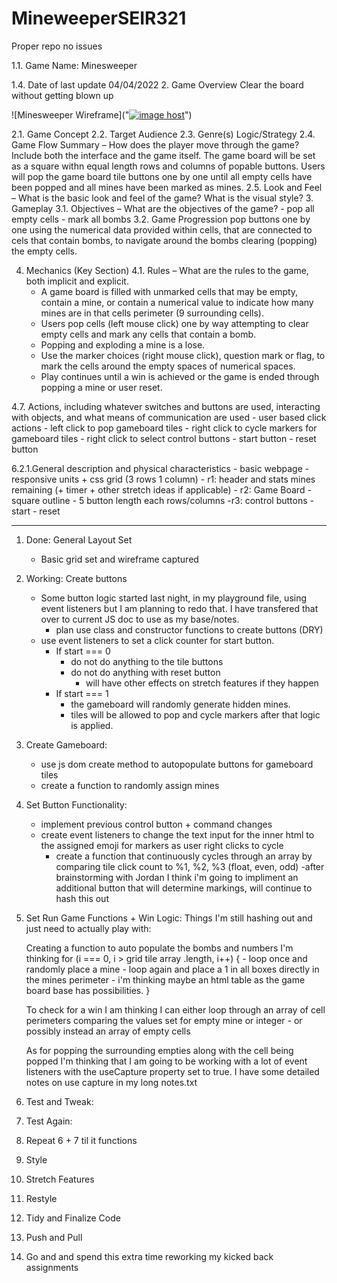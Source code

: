 # MineweeperSEIR321
Proper repo no issues

1.1. 
    Game Name: Minesweeper

1.4. Date of last update
    04/04/2022
2. Game Overview
    Clear the board without getting blown up

![Minesweeper Wireframe]("<a href="https://imgbox.com/7DH7BTpt" target="_blank"><img src="https://images2.imgbox.com/23/7a/7DH7BTpt_o.png" alt="image host"/></a>")

2.1. Game Concept
2.2. Target Audience
2.3. Genre(s)
    Logic/Strategy
2.4. Game Flow Summary – How does the player move through the game? Include both the
interface and the game itself.
    The game board will be set as a square withn equal length rows and columns of popable buttons. Users will pop the game board tile buttons one by one until all empty cells have been popped and all mines have been marked as mines.
2.5. Look and Feel – What is the basic look and feel of the game? What is the visual style?
3. Gameplay
3.1. Objectives – What are the objectives of the game?
    - pop all empty cells
    - mark all bombs
3.2. Game Progression
    pop buttons one by one using the numerical data provided within cells, that are connected to cels that contain bombs, to navigate around the bombs clearing (popping) the empty cells.

4. Mechanics (Key Section)
4.1. Rules – What are the rules to the game, both implicit and explicit.
    - A game board is filled with unmarked cells that may be empty, contain a mine, or contain a numerical value to indicate how many mines are in that cells perimeter (9 surrounding cells).
    - Users pop cells (left mouse click) one by way attempting to clear empty cells and mark any cells that contain a bomb. 
    - Popping and exploding a mine is a lose.
    - Use the  marker choices (right mouse click), question mark or flag, to mark the cells around the empty spaces of numerical spaces.
    - Play continues until a win is achieved or the game is ended through popping a mine or user reset.

4.7. Actions, including whatever switches and buttons are used, interacting with objects, and
what means of communication are used
    - user based click actions
        - left click to pop gameboard tiles
        - right click to cycle markers for gameboard tiles
        - right click to select control buttons
            - start button
            - reset button

6.2.1.General description and physical characteristics
    - basic webpage
        - responsive units + css grid (3 rows 1 column)
            - r1: header and stats mines remaining (+ timer + other stretch ideas if applicable)
            - r2: Game Board
                - square outline
                    - 5 button length each rows/columns
            -r3: control buttons
                - start
                - reset


___________________________________________________________________________________________

1. Done: General Layout Set
    - Basic grid set and wireframe captured
2. Working: Create buttons
    - Some button logic started last night, in my playground file, using event listeners but I am planning to redo that. I have transfered that over to current JS doc to use as my base/notes. 
        - plan use class and constructor functions to create buttons (DRY)
    - use event listeners to set a click counter for start button. 
        - If start === 0
            - do not do anything to the tile buttons
            - do not do anything with reset button
                - will have other effects on stretch features if they happen
        - If start === 1 
            - the gameboard will randomly generate hidden mines.
            - tiles will be allowed to pop and cycle markers after that logic is applied.
3. Create Gameboard:
    - use js dom create method to autopopulate buttons for gameboard tiles
    - create a function to randomly assign mines 
4. Set Button Functionality:
    - implement previous control button + command changes
    - create event listeners to change the text input for the inner html to the assigned emoji for markers as user right clicks to cycle
        - create a function that continuously cycles through an array by comparing tile click count  to %1, %2, %3 (float, even, odd) 
            -after brainstorming with Jordan I think i'm going to impliment an additional button that will determine markings, will continue to hash this out
5. Set Run Game Functions + Win Logic:
    Things I'm still hashing out and just need to actually play with:

    Creating a function to auto populate the bombs and numbers
        I'm thinking for (i === 0, i > grid tile array .length, i++) {
            - loop once and randomly place a mine
            - loop again and place a 1 in all boxes directly in the mines perimeter
                - i'm thinking maybe an html table as the game board base has possibilities.
        }

    To check for a win I am thinking I can either loop through an array of cell perimeters comparing the values set for empty mine or integer
        - or possibly instead an array of empty cells

    As for popping the surrounding empties along with the cell being popped I'm thinking that I am going to be working with a lot of event listeners with the useCapture property set to true. I have some detailed notes on use capture in my long notes.txt
6. Test and Tweak:
7. Test Again:
8. Repeat 6 + 7 til it functions
9. Style
10. Stretch Features
11. Restyle
12. Tidy and Finalize Code
13. Push and Pull
14. Go and and spend this extra time reworking my kicked back assignments




